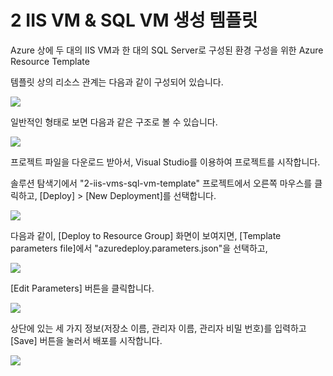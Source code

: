 # 2 IIS VM & SQL VM 생성 템플릿

Azure 상에 두 대의 IIS VM과 한 대의 SQL Server로 구성된 환경 구성을 위한 Azure Resource Template

템플릿 상의 리소스 관계는 다음과 같이 구성되어 있습니다.

![](https://jyseongfileshare.blob.core.windows.net/images/2-iis-vms-sql-vm-template-01.png)

일반적인 형태로 보면 다음과 같은 구조로 볼 수 있습니다.

![](https://jyseongfileshare.blob.core.windows.net/images/2-iis-vms-sql-vm-template-02.png)

프로젝트 파일을 다운로드 받아서, Visual Studio를 이용하여 프로젝트를 시작합니다.

솔루션 탐색기에서 "2-iis-vms-sql-vm-template" 프로젝트에서 오른쪽 마우스를 클릭하고, [Deploy] > [New Deployment]를 선택합니다.

![](https://jyseongfileshare.blob.core.windows.net/images/2-iis-vms-sql-vm-template-03.png)

다음과 같이, [Deploy to Resource Group] 화면이 보여지면, [Template parameters file]에서 "azuredeploy.parameters.json"을 선택하고,

![](https://jyseongfileshare.blob.core.windows.net/images/2-iis-vms-sql-vm-template-04.png)

[Edit Parameters] 버튼을 클릭합니다.

![](https://jyseongfileshare.blob.core.windows.net/images/2-iis-vms-sql-vm-template-05.png)

상단에 있는 세 가지 정보(저장소 이름, 관리자 이름, 관리자 비밀 번호)를 입력하고 [Save] 버튼을 눌러서 배포를 시작합니다.

![](https://jyseongfileshare.blob.core.windows.net/images/2-iis-vms-sql-vm-template-06.png)
